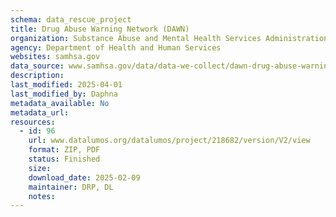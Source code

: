 ```yaml
---
schema: data_rescue_project 
title: Drug Abuse Warning Network (DAWN)
organization: Substance Abuse and Mental Health Services Administration
agency: Department of Health and Human Services
websites: samhsa.gov
data_source: www.samhsa.gov/data/data-we-collect/dawn-drug-abuse-warning-network/legacy
description: 
last_modified: 2025-04-01
last_modified_by: Daphna
metadata_available: No
metadata_url: 
resources:
  - id: 96
    url: www.datalumos.org/datalumos/project/218682/version/V2/view
    format: ZIP, PDF
    status: Finished
    size: 
    download_date: 2025-02-09
    maintainer: DRP, DL
    notes: 
---
```

